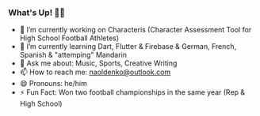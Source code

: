 ### What's Up! ✌🏽
- 🔭 I’m currently working on Characteris (Character Assessment Tool for High School Football Athletes)
- 🌱 I’m currently learning Dart, Flutter & Firebase & German, French, Spanish & "attemping" Mandarin
- 💬 Ask me about: Music, Sports, Creative Writing
- 📫 How to reach me: naoldenko@outlook.com
- 😄 Pronouns: he/him
- ⚡ Fun Fact: Won two football championships in the same year (Rep & High School)
